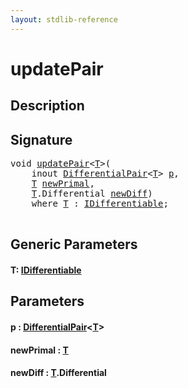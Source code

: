 ```yaml
---
layout: stdlib-reference
---
```


# updatePair

## Description





## Signature 

<pre>
<span class="code_keyword">void</span> <a href=".html">updatePair</a>&lt;<a href=".html#typeparam-T" class="code_type">T</a>&gt;(
    <span class="code_keyword">inout</span> <a href="../../types/differentialpair-0c/index.html" class="code_type">DifferentialPair</a>&lt;<a href=".html#typeparam-T" class="code_type">T</a>&gt; <a href=".html#decl-p" class="code_param">p</a>,
    <a href=".html#typeparam-T" class="code_type">T</a> <a href=".html#decl-newPrimal" class="code_param">newPrimal</a>,
    <a href=".html#typeparam-T" class="code_type">T</a>.Differential <a href=".html#decl-newDiff" class="code_param">newDiff</a>)
    <span class='code_keyword'>where</span> <a href=".html#typeparam-T" class="code_type">T</a> : <a href="../../interfaces/idifferentiable-01/index.html" class="code_type">IDifferentiable</a>;

</pre>

## Generic Parameters

####  <a id="typeparam-T"></a>T: [IDifferentiable](../../interfaces/idifferentiable-01/index.html)

## Parameters

####  <a id="decl-p"></a>p  : [DifferentialPair](../../types/differentialpair-0c/index.html)\<[T](../../types/differentialpair-0c/index.html#typeparam-T)\>
####  <a id="decl-newPrimal"></a>newPrimal  : [T](.html#typeparam-T)
####  <a id="decl-newDiff"></a>newDiff  : [T](.html#typeparam-T)\.Differential


